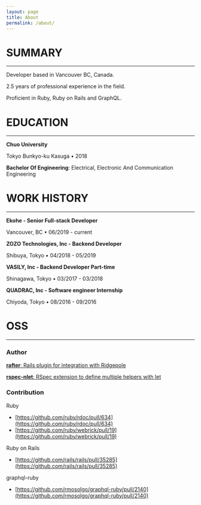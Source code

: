 ```yaml
---
layout: page
title: About
permalink: /about/
---
```


# SUMMARY
---
Developer based in Vancouver BC, Canada.

2.5 years of professional experience in the field.

Proficient in Ruby, Ruby on Rails and GraphQL.

# EDUCATION
---
__Chuo University__

Tokyo Bunkyo-ku Kasuga • 2018

__Bachelor Of Engineering__: Electrical, Electronic And Communication Engineering

# WORK HISTORY
---
__Ekohe - Senior Full-stack Developer__

Vancouver, BC • 06/2019 - current

__ZOZO Technologies, Inc - Backend Developer__

Shibuya, Tokyo • 04/2018 - 05/2019

__VASILY, Inc - Backend Developer Part-time__

Shinagawa, Tokyo • 03/2017 - 03/2018

__QUADRAC, Inc - Software engineer Internship__

Chiyoda, Tokyo • 08/2016 - 09/2016

# OSS
---
### Author
[__rafter__: Rails plugin for integration with Ridgepole](https://github.com/masakazutakewaka/rafter)

[__rspec-nlet__: RSpec extension to define multiple helpers with let](https://github.com/masakazutakewaka/rspec-nlet)

### Contribution
Ruby
- [https://github.com/ruby/rdoc/pull/634](https://github.com/ruby/rdoc/pull/634)
- [https://github.com/ruby/webrick/pull/19](https://github.com/ruby/webrick/pull/19)

Ruby on Rails
- [https://github.com/rails/rails/pull/35285](https://github.com/rails/rails/pull/35285)

graphql-ruby
- [https://github.com/rmosolgo/graphql-ruby/pull/2140](https://github.com/rmosolgo/graphql-ruby/pull/2140)
